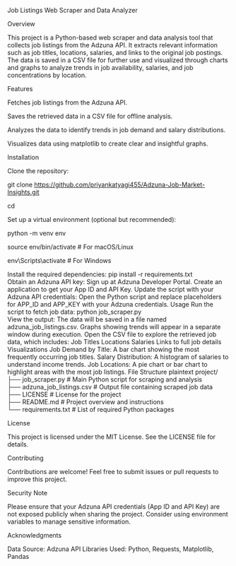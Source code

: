 Job Listings Web Scraper and Data Analyzer

Overview

This project is a Python-based web scraper and data analysis tool that collects job listings from the Adzuna API. It extracts relevant information such as job titles, locations, salaries, and links to the original job postings. The data is saved in a CSV file for further use and visualized through charts and graphs to analyze trends in job availability, salaries, and job concentrations by location.

Features

Fetches job listings from the Adzuna API.

Saves the retrieved data in a CSV file for offline analysis.

Analyzes the data to identify trends in job demand and salary distributions.

Visualizes data using matplotlib to create clear and insightful graphs.

Installation

Clone the repository:

git clone <https://github.com/priyankatyagi455/Adzuna-Job-Market-Insights.git>  

cd <Adzuna-Job-Market-Insights> 

Set up a virtual environment (optional but recommended):

python -m venv env  

source env/bin/activate  # For macOS/Linux

env\Scripts\activate     # For Windows  

Install the required dependencies:
pip install -r requirements.txt  
Obtain an Adzuna API key:
Sign up at Adzuna Developer Portal.
Create an application to get your App ID and API Key.
Update the script with your Adzuna API credentials:
Open the Python script and replace placeholders for APP_ID and APP_KEY with your Adzuna credentials.
Usage
Run the script to fetch job data:
python job_scraper.py  
View the output:
The data will be saved in a file named adzuna_job_listings.csv.
Graphs showing trends will appear in a separate window during execution.
Open the CSV file to explore the retrieved job data, which includes:
Job Titles
Locations
Salaries
Links to full job details
Visualizations
Job Demand by Title: A bar chart showing the most frequently occurring job titles.
Salary Distribution: A histogram of salaries to understand income trends.
Job Locations: A pie chart or bar chart to highlight areas with the most job listings.
File Structure
plaintext
project/  
├── job_scraper.py       # Main Python script for scraping and analysis  
├── adzuna_job_listings.csv # Output file containing scraped job data  
├── LICENSE              # License for the project  
├── README.md            # Project overview and instructions  
└── requirements.txt     # List of required Python packages  

License

This project is licensed under the MIT License. See the LICENSE file for details.

Contributing

Contributions are welcome! Feel free to submit issues or pull requests to improve this project.

Security Note

Please ensure that your Adzuna API credentials (App ID and API Key) are not exposed publicly when sharing the project. Consider using environment variables to manage sensitive information.

Acknowledgments

Data Source: Adzuna API
Libraries Used: Python, Requests, Matplotlib, Pandas
